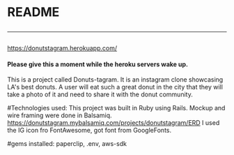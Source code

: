 # README <hr>


https://donutstagram.herokuapp.com/
#### Please give this a moment while the heroku servers wake up.

This is a project called Donuts-tagram.  It is an instagram clone showcasing LA's best donuts.  A user will
eat such a great donut in the city that they will take a photo of it and need to share it with the donut community.  


#Technologies used:
This project was built in Ruby using Rails.
Mockup and wire framing were done in Balsamiq.  
https://donutstagram.mybalsamiq.com/projects/donutstagram/ERD
I used the IG icon fro FontAwesome, got font from GoogleFonts.


#gems installed:
paperclip, .env, aws-sdk
